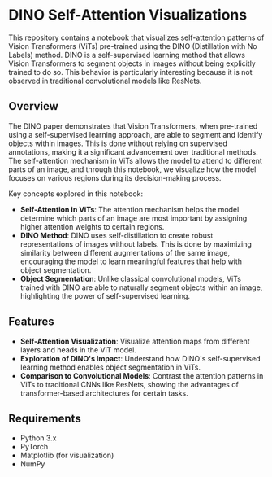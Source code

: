 # DINO Self-Attention Visualizations

This repository contains a notebook that visualizes self-attention patterns of Vision Transformers (ViTs) pre-trained using the DINO (Distillation with No Labels) method. DINO is a self-supervised learning method that allows Vision Transformers to segment objects in images without being explicitly trained to do so. This behavior is particularly interesting because it is not observed in traditional convolutional models like ResNets.

## Overview

The DINO paper demonstrates that Vision Transformers, when pre-trained using a self-supervised learning approach, are able to segment and identify objects within images. This is done without relying on supervised annotations, making it a significant advancement over traditional methods. The self-attention mechanism in ViTs allows the model to attend to different parts of an image, and through this notebook, we visualize how the model focuses on various regions during its decision-making process.

Key concepts explored in this notebook:
- **Self-Attention in ViTs**: The attention mechanism helps the model determine which parts of an image are most important by assigning higher attention weights to certain regions.
- **DINO Method**: DINO uses self-distillation to create robust representations of images without labels. This is done by maximizing similarity between different augmentations of the same image, encouraging the model to learn meaningful features that help with object segmentation.
- **Object Segmentation**: Unlike classical convolutional models, ViTs trained with DINO are able to naturally segment objects within an image, highlighting the power of self-supervised learning.

## Features

- **Self-Attention Visualization**: Visualize attention maps from different layers and heads in the ViT model.
- **Exploration of DINO's Impact**: Understand how DINO's self-supervised learning method enables object segmentation in ViTs.
- **Comparison to Convolutional Models**: Contrast the attention patterns in ViTs to traditional CNNs like ResNets, showing the advantages of transformer-based architectures for certain tasks.

## Requirements

- Python 3.x
- PyTorch
- Matplotlib (for visualization)
- NumPy
